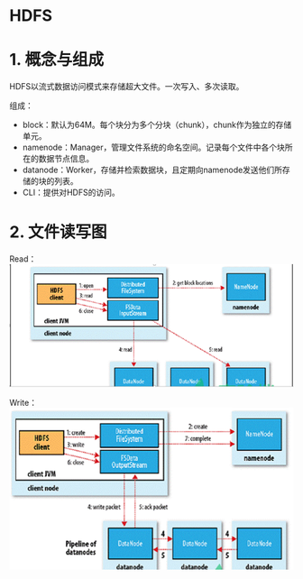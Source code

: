 # HDFS

# 1. 概念与组成

HDFS以流式数据访问模式来存储超大文件。一次写入、多次读取。

组成：

- block：默认为64M。每个块分为多个分块（chunk），chunk作为独立的存储单元。
- namenode：Manager，管理文件系统的命名空间。记录每个文件中各个块所在的数据节点信息。
- datanode：Worker，存储并检索数据块，且定期向namenode发送他们所存储的块的列表。
- CLI：提供对HDFS的访问。

# 2. 文件读写图

Read：
![](/assets/hd3.png)

Write：
![](/assets/hd4.png)